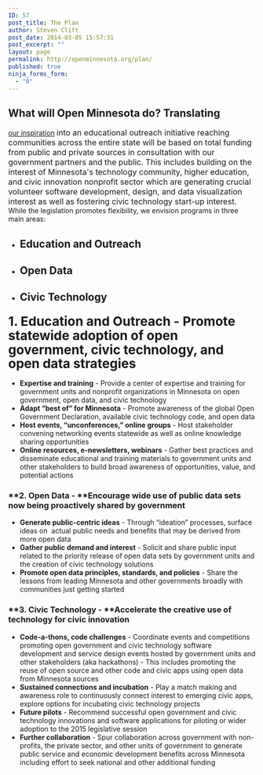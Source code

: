 ```yaml
---
ID: 57
post_title: The Plan
author: Steven Clift
post_date: 2014-03-05 15:57:31
post_excerpt: ""
layout: page
permalink: http://openminnesota.org/plan/
published: true
ninja_forms_form:
  - "0"
---
```

## What will Open Minnesota do? Translating 

[our inspiration][1] <span style="font-size: 16px;">into an educational outreach initiative reaching communities across the entire state will be based on total funding from public and private sources in consultation with our government partners and the public. This includes building on the interest of Minnesota's technology community, higher education, and civic innovation nonprofit sector which are generating crucial volunteer software development, design, and data visualization interest as well as fostering civic technology start-up interest.</span> While the legislation promotes flexibility, we envision programs in three main areas: 
*   ## Education and Outreach

*   ## Open Data

*   ## Civic Technology

### <span style="font-family: inherit; font-size: 26px; font-style: inherit; font-variant: inherit; font-weight: inherit; line-height: 1.1;"> <strong>1. Education and Outreach - </strong>Promote statewide adoption of open government, civic technology, and open data strategies</span>

*   **Expertise and training** - Provide a center of expertise and training for government units and nonprofit organizations in Minnesota on open government, open data, and civic technology
*   **Adapt “best of” for Minnesota** - Promote awareness of the global Open Government Declaration, available civic technology code, and open data
*   **Host events, “unconferences,” online groups** - Host stakeholder convening networking events statewide as well as online knowledge sharing opportunities
*   **Online resources, e-newsletters, webinars** - Gather best practices and disseminate educational and training materials to government units and other stakeholders to build broad awareness of opportunities, value, and potential actions

### **2\. Open Data - **Encourage wide use of public data sets now being proactively shared by government

*   **Generate public-centric ideas** - Through “ideation” processes, surface ideas on  actual public needs and benefits that may be derived from more open data
*   **Gather public demand and interest** - Solicit and share public input related to the priority release of open data sets by government units and the creation of civic technology solutions
*   **Promote open data principles, standards, and policies** - Share the lessons from leading Minnesota and other governments broadly with communities just getting started

### **3\. Civic Technology - **Accelerate the creative use of technology for civic innovation

*   **Code-a-thons, code challenges** - Coordinate events and competitions promoting open government and civic technology software development and service design events hosted by government units and other stakeholders (aka hackathons) - This includes promoting the reuse of open source and other code and civic apps using open data from Minnesota sources
*   **Sustained connections and incubation** - Play a match making and awareness role to continuously connect interest to emerging civic apps, explore options for incubating civic technology projects
*   **Future pilots** - Recommend successful open government and civic technology innovations and software applications for piloting or wider adoption to the 2015 legislative session
*   **Further collaboration** - Spur collaboration across government with non-profits, the private sector, and other units of government to generate public service and economic development benefits across Minnesota including effort to seek national and other additional funding

 [1]: /inspiration "Inspiration"